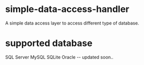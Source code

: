 # simple-data-access-handler
A simple data access layer to access different type of database.

# supported database
SQL Server
MySQL
SQLite
Oracle -- updated soon..
